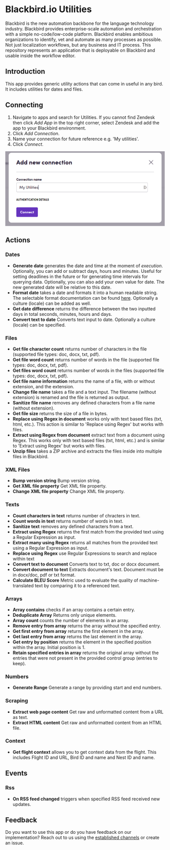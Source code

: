 # Blackbird.io Utilities

Blackbird is the new automation backbone for the language technology industry. Blackbird provides enterprise-scale automation and orchestration with a simple no-code/low-code platform. Blackbird enables ambitious organizations to identify, vet and automate as many processes as possible. Not just localization workflows, but any business and IT process. This repository represents an application that is deployable on Blackbird and usable inside the workflow editor.

## Introduction

<!-- begin docs -->

This app provides generic utility actions that can come in useful in any bird. It includes utilities for dates and files.

## Connecting

1. Navigate to apps and search for Utilities. If you cannot find Zendesk then click _Add App_ in the top right corner, select Zendesk and add the app to your Blackbird environment.
2. Click _Add Connection_.
3. Name your connection for future reference e.g. 'My utilities'.
4. Click _Connect_.

![1700129917822](image/README/1700129917822.png)

## Actions

### Dates

- **Generate date** generates the date and time at the moment of _execution_. Optionally, you can add or subtract days, hours and minutes. Useful for setting deadlines in the future or for generating time intervals for querying data. Optionally, you can also add your own value for date. The new generated date will be relative to this date.
- **Format date** takes a date and formats it into a human readable string. The selectable format documentation can be found [here](https://ss64.com/ps/syntax-dateformats.html). Optionally a culture (locale) can be added as well.
- **Get date difference** returns the difference between the two inputted days in total seconds, minutes, hours and days.
- **Convert text to date** Converts text input to date. Optionally a culture (locale) can be specified.

### Files

- **Get file character count** returns number of characters in the file (supported file types: doc, docx, txt, pdf).
- **Get file word count** returns number of words in the file (supported file types: doc, docx, txt, pdf).
- **Get files word count** returns number of words in the files (supported file types: doc, docx, txt, pdf).
- **Get file name information** returns the name of a file, with or without extension, and the extension.
- **Change file name** takes a file and a text input. The filename (without extension) is renamed and the file is returned as output.
- **Sanitize file name** removes any defined characters from a file name (without extension).
- **Get file size** returns the size of a file in bytes.
- **Replace using Regex in document** works only with text based files (txt, html, etc.). This action is similar to 'Replace using Regex' but works with files.
- **Extract using Regex from document** extract text from a document using Regex. This works only with text based files (txt, html, etc.) and is similar to 'Extract using Regex' but works with files.
- **Unzip files** takes a ZIP archive and extracts the files inside into multiple files in Blackbird.

### XML Files

- **Bump version string** Bump version string.
- **Get XML file property** Get XML file property.
- **Change XML file property** Change XML file property.

### Texts

- **Count characters in text** returns number of chracters in text.
- **Count words in text** returns number of words in text.
- **Sanitize text** removes any defined characters from a text.
- **Extract using Regex** returns the first match from the provided text using a Regular Expression as input.
- **Extract many using Regex** returns all matches from the provided text using a Regular Expression as input.
- **Replace using Regex** use Regular Expressions to search and replace within text
- **Convert text to document** Converts text to txt, doc or docx document.
- **Convert document to text** Extracts document's text. Document must be in docx/doc, pdf or txt format.
- **Calculate BLEU Score** Metric used to evaluate the quality of machine-translated text by comparing it to a referenced text.
  
### Arrays

- **Array contains** checks if an array contains a certain entry.
- **Deduplicate Array** Returns only unique elements.
- **Array count** counts the number of elements in an array.
- **Remove entry from array** returns the array without the specified entry.
- **Get first entry from array** returns the first element in the array.
- **Get last entry from array** returns the last element in the array.
- **Get entry by position** returns the element in the specified position within the array. Initial position is 1.
- **Retain specified entries in array** returns the original array without the entries that were not present in the provided control group (entries to keep).

### Numbers

- **Generate Range** Generate a range by providing start and end numbers.

### Scraping

- **Extract web page content** Get raw and unformatted content from a URL as text.
- **Extract HTML content** Get raw and unformatted content from an HTML file.

### Context

- **Get flight context** allows you to get context data from the flight. This includes Flight ID and URL, Bird ID and name and Nest ID and name.

## Events

### Rss

- **On RSS feed changed** triggers when specified RSS feed received new updates.

## Feedback

Do you want to use this app or do you have feedback on our implementation? Reach out to us using the [established channels](https://www.blackbird.io/) or create an issue.

<!-- end docs -->
